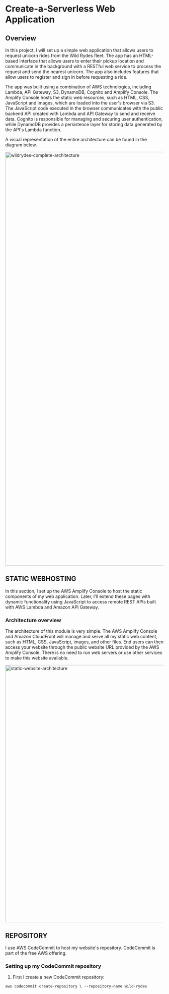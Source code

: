 # Create-a-Serverless Web Application

## Overview

In this project, I will set up a simple web application that allows users to request unicorn rides from the Wild Rydes fleet. The app has an HTML-based interface that allows users to enter their pickup location and communicate in the background with a RESTful web service to process the request and send the nearest unicorn. The app also includes features that allow users to register and sign in before requesting a ride.

The app was built using a combination of AWS technologies, including Lambda, API Gateway, S3, DynamoDB, Cognito and Amplify Console. The Amplify Console hosts the static web resources, such as HTML, CSS, JavaScript and images, which are loaded into the user's browser via S3. The JavaScript code executed in the browser communicates with the public backend API created with Lambda and API Gateway to send and receive data. Cognito is responsible for managing and securing user authentication, while DynamoDB provides a persistence layer for storing data generated by the API's Lambda function.

A visual representation of the entire architecture can be found in the diagram below.

<img width="1312" alt="wildrydes-complete-architecture" src="https://user-images.githubusercontent.com/122367884/216043011-36bb17e6-c0ea-4eae-9791-f945bcc27038.png">

## STATIC WEBHOSTING

In this section, I set up the AWS Amplify Console to host the static components of my web application. Later, I'll extend these pages with dynamic functionality using JavaScript to access remote REST APIs built with AWS Lambda and Amazon API Gateway.

### Architecture overview

The architecture of this module is very simple. The AWS Amplify Console and Amazon CloudFront will manage and serve all my static web content, such as HTML, CSS, JavaScript, images, and other files. End users can then access your website through the public website URL provided by the AWS Amplify Console. There is no need to run web servers or use other services to make this website available.

<img width="816" alt="static-website-architecture" src="https://user-images.githubusercontent.com/122367884/216047293-9f392bff-dc02-4f90-97d4-712f64018742.png">

## REPOSITORY

I use AWS CodeCommit to host my website's repository. CodeCommit is part of the free AWS offering.

### Setting up my CodeCommit repository

1. First I create a new CodeCommit repository:

`aws codecommit create-repository \
  --repository-name wild-rydes`
